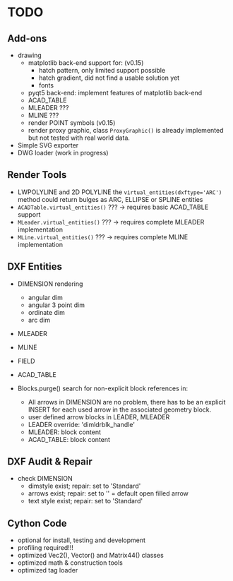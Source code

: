 TODO
====
 
Add-ons
-------

- drawing
    - matplotlib back-end support for: (v0.15)
        - hatch pattern, only limited support possible
        - hatch gradient, did not find a usable solution yet
        - fonts
    - pyqt5 back-end: implement features of matplotlib back-end
    - ACAD_TABLE
    - MLEADER ???
    - MLINE ???
    - render POINT symbols (v0.15)
    - render proxy graphic, class `ProxyGraphic()` is already 
      implemented but not tested with real world data.
- Simple SVG exporter
- DWG loader (work in progress)         

Render Tools
------------

- LWPOLYLINE and 2D POLYLINE the `virtual_entities(dxftype='ARC')` method
  could return bulges as ARC, ELLIPSE or SPLINE entities
- `ACADTable.virtual_entities()` ??? -> requires basic ACAD_TABLE support
- `MLeader.virtual_entities()` ??? -> requires complete MLEADER implementation
- `MLine.virtual_entities()` ??? -> requires complete MLINE implementation

DXF Entities
------------

- DIMENSION rendering
    - angular dim
    - angular 3 point dim
    - ordinate dim
    - arc dim
- MLEADER
- MLINE
- FIELD
- ACAD_TABLE

- Blocks.purge() search for non-explicit block references in:
    - All arrows in DIMENSION are no problem, there has to be an explicit 
      INSERT for each used arrow in the associated geometry block.
    - user defined arrow blocks in LEADER, MLEADER
    - LEADER override: 'dimldrblk_handle'
    - MLEADER: block content
    - ACAD_TABLE: block content


DXF Audit & Repair
------------------

- check DIMENSION
    - dimstyle exist; repair: set to 'Standard'
    - arrows exist; repair: set to '' = default open filled arrow
    - text style exist; repair: set to 'Standard'

Cython Code
-----------

- optional for install, testing and development
- profiling required!!!
- optimized Vec2(), Vector() and Matrix44() classes
- optimized math & construction tools
- optimized tag loader

